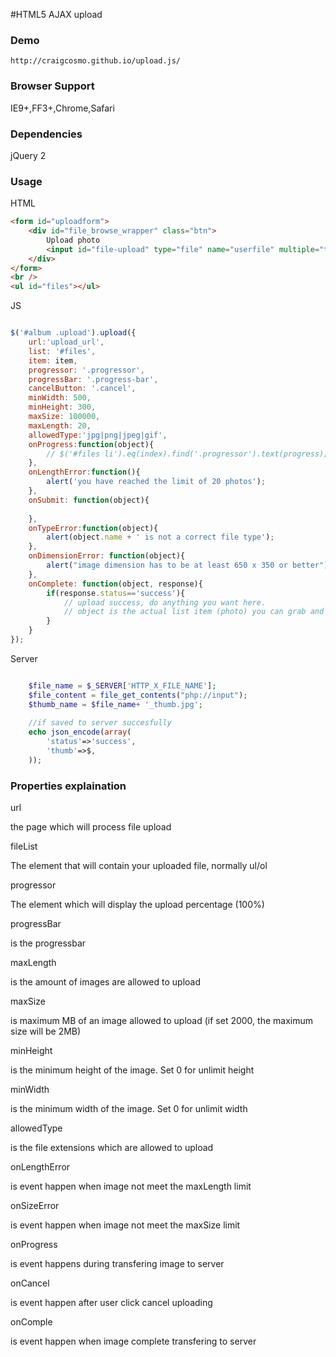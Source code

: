 #HTML5 AJAX upload

### Demo

`http://craigcosmo.github.io/upload.js/`

### Browser Support

IE9+,FF3+,Chrome,Safari

### Dependencies

jQuery 2

### Usage

HTML

```html
<form id="uploadform">
	<div id="file_browse_wrapper" class="btn">
		Upload photo
		<input id="file-upload" type="file" name="userfile" multiple="true" />
	</div>
</form>
<br />
<ul id="files"></ul>
```

JS

```js

$('#album .upload').upload({
	url:'upload_url',
	list: '#files',
	item: item,
	progressor: '.progressor',
	progressBar: '.progress-bar',
	cancelButton: '.cancel',
	minWidth: 500,
	minHeight: 300,
	maxSize: 100000,
	maxLength: 20,
	allowedType:'jpg|png|jpeg|gif',
	onProgress:function(object){
		// $('#files li').eq(index).find('.progressor').text(progress);
	},
	onLengthError:function(){
		alert('you have reached the limit of 20 photos');
	},
	onSubmit: function(object){
			
	},
	onTypeError:function(object){
		alert(object.name + ' is not a correct file type');
	},
	onDimensionError: function(object){
		alert("image dimension has to be at least 650 x 350 or better");
	},
	onComplete: function(object, response){
		if(response.status=='success'){
			// upload success, do anything you want here.
			// object is the actual list item (photo) you can grab and do any sort of DOM manipulate.
		}
	}
});


```

Server

```php

	$file_name = $_SERVER['HTTP_X_FILE_NAME'];		
	$file_content = file_get_contents("php://input");
	$thumb_name = $file_name+ '_thumb.jpg';
	
	//if saved to server succesfully
	echo json_encode(array(
		'status'=>'success',
		'thumb'=>$,
	));
```

### Properties explaination

url

the page which will process file upload

fileList

The element that will contain your uploaded file, normally ul/ol

progressor

The element which will display the upload percentage (100%)

progressBar

is the progressbar

maxLength

is the amount of images are allowed to upload

maxSize

is maximum MB of an image allowed to upload (if set 2000, the maximum size will be 2MB)

minHeight

is the minimum height of the image. Set 0 for unlimit height

minWidth

is the minimum width of the image. Set 0 for unlimit width

allowedType

is the file extensions which are allowed to upload

onLengthError

is event happen when image not meet the maxLength limit

onSizeError

is event happen when image not meet the maxSize limit

onProgress

is event happens during transfering image to server

onCancel

is event happen after user click cancel uploading

onComple

is event happen when image complete transfering to server